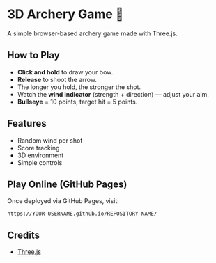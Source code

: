 # 3D Archery Game 🎯

A simple browser-based archery game made with Three.js.

## How to Play
- **Click and hold** to draw your bow.
- **Release** to shoot the arrow.
- The longer you hold, the stronger the shot.
- Watch the **wind indicator** (strength + direction) — adjust your aim.
- **Bullseye** = 10 points, target hit = 5 points.

## Features
- Random wind per shot
- Score tracking
- 3D environment
- Simple controls

## Play Online (GitHub Pages)
Once deployed via GitHub Pages, visit:

```
https://YOUR-USERNAME.github.io/REPOSITORY-NAME/
```

## Credits
- [Three.js](https://threejs.org/)
